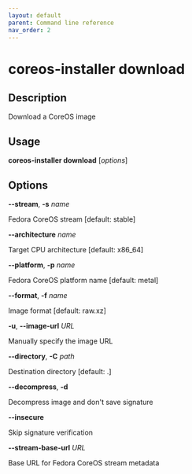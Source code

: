 ```yaml
---
layout: default
parent: Command line reference
nav_order: 2
---
```


# coreos-installer download

## Description

Download a CoreOS image

## Usage

**coreos-installer download** [*options*]

## Options

**--stream**, **-s** *name*

Fedora CoreOS stream [default: stable]

**--architecture** *name*

Target CPU architecture [default: x86_64]

**--platform**, **-p** *name*

Fedora CoreOS platform name [default: metal]

**--format**, **-f** *name*

Image format [default: raw.xz]

**-u**, **--image-url** *URL*

Manually specify the image URL

**--directory**, **-C** *path*

Destination directory [default: .]

**--decompress**, **-d**

Decompress image and don't save signature

**--insecure**

Skip signature verification

**--stream-base-url** *URL*

Base URL for Fedora CoreOS stream metadata
